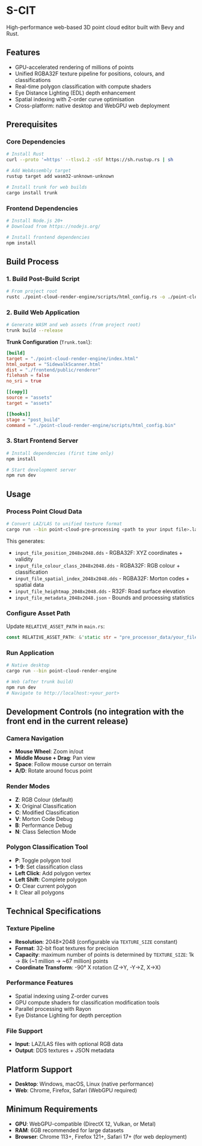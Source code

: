 # S-CIT

High-performance web-based 3D point cloud editor built with Bevy and Rust.

## Features

- GPU-accelerated rendering of millions of points
- Unified RGBA32F texture pipeline for positions, colours, and classifications
- Real-time polygon classification with compute shaders
- Eye Distance Lighting (EDL) depth enhancement
- Spatial indexing with Z-order curve optimisation
- Cross-platform: native desktop and WebGPU web deployment

## Prerequisites

### Core Dependencies

```bash
# Install Rust
curl --proto '=https' --tlsv1.2 -sSf https://sh.rustup.rs | sh

# Add WebAssembly target
rustup target add wasm32-unknown-unknown

# Install trunk for web builds
cargo install trunk
```

### Frontend Dependencies

```bash
# Install Node.js 20+
# Download from https://nodejs.org/

# Install frontend dependencies
npm install
```

## Build Process

### 1. Build Post-Build Script

```bash
# From project root
rustc ./point-cloud-render-engine/scripts/html_config.rs -o ./point-cloud-render-engine/scripts/html_config.bin
```

### 2. Build Web Application

```bash
# Generate WASM and web assets (from project root)
trunk build --release
```

**Trunk Configuration** (`Trunk.toml`):

```toml
[build]
target = "./point-cloud-render-engine/index.html"
html_output = "SidewalkScanner.html"
dist = "./frontend/public/renderer"
filehash = false
no_sri = true

[[copy]]
source = "assets"
target = "assets"

[[hooks]]
stage = "post_build"
command = "./point-cloud-render-engine/scripts/html_config.bin"
```

### 3. Start Frontend Server

```bash
# Install dependencies (first time only)
npm install

# Start development server
npm run dev
```

## Usage

### Process Point Cloud Data

```bash
# Convert LAZ/LAS to unified texture format
cargo run --bin point-cloud-pre-processing <path to your input file>.laz
```

This generates:

- `input_file_position_2048x2048.dds` - RGBA32F: XYZ coordinates + validity
- `input_file_colour_class_2048x2048.dds` - RGBA32F: RGB colour + classification
- `input_file_spatial_index_2048x2048.dds` - RGBA32F: Morton codes + spatial data
- `input_file_heightmap_2048x2048.dds` - R32F: Road surface elevation
- `input_file_metadata_2048x2048.json` - Bounds and processing statistics

### Configure Asset Path

Update `RELATIVE_ASSET_PATH` in `main.rs`:

```rust
const RELATIVE_ASSET_PATH: &'static str = "pre_processor_data/your_file_name";
```

### Run Application

```bash
# Native desktop
cargo run --bin point-cloud-render-engine

# Web (after trunk build)
npm run dev
# Navigate to http://localhost:<your_port>
```

## Development Controls (no integration with the front end in the current release)

### Camera Navigation

- **Mouse Wheel**: Zoom in/out
- **Middle Mouse + Drag**: Pan view
- **Space**: Follow mouse cursor on terrain
- **A/D**: Rotate around focus point

### Render Modes

- **Z**: RGB Colour (default)
- **X**: Original Classification
- **C**: Modified Classification
- **V**: Morton Code Debug
- **B**: Performance Debug
- **N**: Class Selection Mode

### Polygon Classification Tool

- **P**: Toggle polygon tool
- **1-9**: Set classification class
- **Left Click**: Add polygon vertex
- **Left Shift**: Complete polygon
- **O**: Clear current polygon
- **I**: Clear all polygons

## Technical Specifications

### Texture Pipeline

- **Resolution**: 2048×2048 (configurable via `TEXTURE_SIZE` constant)
- **Format**: 32-bit float textures for precision
- **Capacity**: maximum number of points is determined by `TEXTURE_SIZE`: 1k -> 8k (~1 million -> ~67 million) points
- **Coordinate Transform**: -90° X rotation (Z→Y, -Y→Z, X→X)

### Performance Features

- Spatial indexing using Z-order curves
- GPU compute shaders for classification modification tools
- Parallel processing with Rayon
- Eye Distance Lighting for depth perception

### File Support

- **Input**: LAZ/LAS files with optional RGB data
- **Output**: DDS textures + JSON metadata

## Platform Support

- **Desktop**: Windows, macOS, Linux (native performance)
- **Web**: Chrome, Firefox, Safari (WebGPU required)

## Minimum Requirements

- **GPU**: WebGPU-compatible (DirectX 12, Vulkan, or Metal)
- **RAM**: 6GB recommended for large datasets
- **Browser**: Chrome 113+, Firefox 121+, Safari 17+ (for web deployment)

